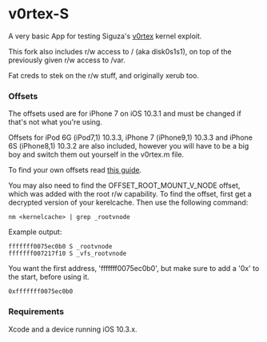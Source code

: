 # v0rtex-S

A very basic App for testing Siguza's [v0rtex](https://github.com/Siguza/v0rtex) kernel exploit.

This fork also includes r/w access to / (aka disk0s1s1), on top of the previously given r/w access to /var.

Fat creds to stek on the r/w stuff, and originally xerub too. 

### Offsets

The offsets used are for iPhone 7 on iOS 10.3.1 and must be changed if that's not what you're using.

Offsets for iPod 6G (iPod7,1) 10.3.3, iPhone 7 (iPhone9,1) 10.3.3 and iPhone 6S (iPhone8,1) 10.3.2 are also included, however you will have to be a big boy and switch them out yourself in the v0rtex.m file.

To find your own offsets read [this guide](https://gist.github.com/uroboro/5b2b2b2aa1793132c4e91826ce844957).

You may also need to find the OFFSET_ROOT_MOUNT_V_NODE offset, which was added with the root r/w capability. To find the offset, first get a decrypted version of your kerelcache. Then use the following command:

```nm <kernelcache> | grep _rootvnode```

Example output:

```Bens-MBP:i71031Original Ben$ nm kernelcache | grep _rootvnode
fffffff0075ec0b0 S _rootvnode
fffffff007217f10 S _vfs_rootvnode
```

You want the first address, 'fffffff0075ec0b0', but make sure to add a '0x' to the start, before using it.

`0xfffffff0075ec0b0`

### Requirements

Xcode and a device running iOS 10.3.x.
